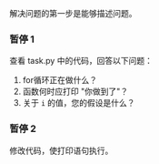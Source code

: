 解决问题的第一步是能够描述问题。

### 暂停 1 
查看 task.py 中的代码，回答以下问题：
1. for循环正在做什么？
2. 函数何时应打印 "你做到了"？
3. 关于 `i` 的值，您的假设是什么？

### 暂停 2
修改代码，使打印语句执行。